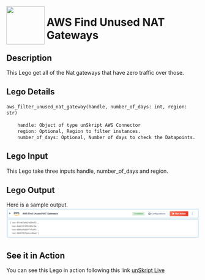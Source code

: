 [<img align="left" src="https://unskript.com/assets/favicon.png" width="100" height="100" style="padding-right: 5px">](https://unskript.com/assets/favicon.png) 
<h1>AWS Find Unused NAT Gateways </h1>

## Description
This Lego get all of the Nat gateways that have zero traffic over those.

## Lego Details

    aws_filter_unused_nat_gateway(handle, number_of_days: int, region: str)

        handle: Object of type unSkript AWS Connector
        region: Optional, Region to filter instances.
        number_of_days: Optional, Number of days to check the Datapoints.

## Lego Input
This Lego take three inputs handle, number_of_days and region.

## Lego Output
Here is a sample output.
<img src="./1.png">


## See it in Action

You can see this Lego in action following this link [unSkript Live](https://unskript.com)